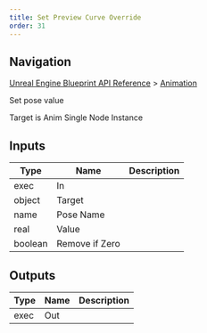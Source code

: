 ```yaml
---
title: Set Preview Curve Override
order: 31
---
```

## Navigation

[Unreal Engine Blueprint API Reference](https://dev.epicgames.com/documentation/en-us/unreal-engine/BlueprintAPI) > [Animation](https://dev.epicgames.com/documentation/en-us/unreal-engine/BlueprintAPI/Animation)

Set pose value

Target is Anim Single Node Instance

## Inputs

| Type | Name | Description |
| --- | --- | --- |
| exec | In |  |
| object | Target |  |
| name | Pose Name |  |
| real | Value |  |
| boolean | Remove if Zero |  |

## Outputs

| Type | Name | Description |
| --- | --- | --- |
| exec | Out |  |

